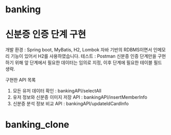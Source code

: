 # banking
# 신분증 인증 단계 구현

개발 환경 : Spring boot, MyBatis, H2, Lombok
자바 기반의 RDBMS이면서 인메모리 기능이 있어서 H2를 사용하였습니다. 
테스트 : Postman 
신분증 인증 단계만을 구현하기 위해 앞 단계에서 필요한 데이터는 임의로 지정, 이후 단계에 필요한 테이블 필드 생략.

구현한 API 목록
1. 모든 유저 데이터 확인 : bankingAPI/selectAll
2. 유저 정보와 신분증 이미지 저장 API : bankingAPI/insertMemberInfo
3. 신분증 분석 정보 비교 API : bankingAPI/updateIdCardInfo
# banking_clone
